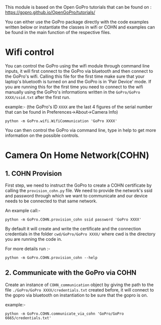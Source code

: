 This module is based on the Open GoPro tutorials that can be found on : https://gopro.github.io/OpenGoPro/tutorials/

You can either use the GoPro package directly with the code examples written below or instantiate the classes in wifi or COHN and examples can be found in the main function of the respective files.

# Wifi control
You can control the GoPro using the wifi module through command line inputs, it will first connect to the GoPro via bluetooth and then connect to the GoPro's wifi. Calling this file for the first time make sure that your laptop's bluetooth is turned on and the GoPro is in 'Pair Device' mode. If you are running this for the first time you need to connect to the wifi manually using the GoPro's informations written in the `GoPro/GoPro XXXX/ssid.txt` after the first run. 

example:- (the GoPro's ID `XXXX` are the last 4 figures of the serial number that can be found in Preferences->About->Camera Info) 

`python -m GoPro.wifi.WifiCommunication 'GoPro XXXX'`

You can then control the GoPro via command line, type in help to get more information on the possible controls.


# Camera On Home Network(COHN)

## 1. COHN Provision
First step, we need to instruct the GoPro to create a COHN certificate by calling the `provision_cohn.py` file. 
We need to provide the network's ssid and password through which we want to communicate and our device needs to be connected to that same network. 

An example call:-

`python -m GoPro.COHN.provision_cohn ssid password 'GoPro XXXX'`

By default it will create and write the certificate and the connection credentials in the folder `cwd/GoPro/GoPro XXXX/` where cwd is the directory you are running the code in.

For more details run :-

`python -m GoPro.COHN.provision_cohn --help`

## 2. Communicate with the GoPro via COHN
Create an instance of `COHN_communication` object by giving the path to the file `./GoPro/GoPro XXXX/credentials.txt` created before,
it will connect to the gopro via bluetooth on instantiation to be sure that the gopro is on.

example:-

`python -m GoPro.COHN.communicate_via_cohn 'GoPro/GoPro 6665/credentials.txt' `
